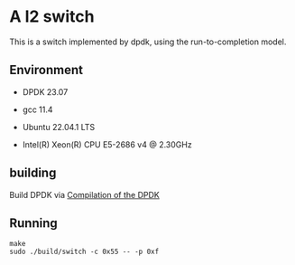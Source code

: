 # A l2 switch

This is a switch implemented by dpdk, using the run-to-completion model.

## Environment

- DPDK 23.07

- gcc 11.4

- Ubuntu 22.04.1 LTS

- Intel(R) Xeon(R) CPU E5-2686 v4 @ 2.30GHz

## building

Build DPDK via [Compilation of the DPDK](https://doc.dpdk.org/guides-24.03/linux_gsg/sys_reqs.html#compilation-of-the-dpdk)

## Running

```
make
sudo ./build/switch -c 0x55 -- -p 0xf 
```
